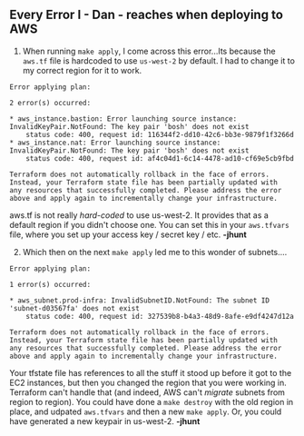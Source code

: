 ## Every Error I - Dan - reaches when deploying to AWS

1. When running `make apply`, I come across this error...Its because the `aws.tf` file is hardcoded to use `us-west-2` by default. I had to change it to my correct region for it to work.
```
Error applying plan:

2 error(s) occurred:

* aws_instance.bastion: Error launching source instance: InvalidKeyPair.NotFound: The key pair 'bosh' does not exist
    status code: 400, request id: 116344f2-dd10-42c6-bb3e-9879f1f3266d
* aws_instance.nat: Error launching source instance: InvalidKeyPair.NotFound: The key pair 'bosh' does not exist
    status code: 400, request id: af4c04d1-6c14-4478-ad10-cf69e5cb9fbd

Terraform does not automatically rollback in the face of errors.
Instead, your Terraform state file has been partially updated with
any resources that successfully completed. Please address the error
above and apply again to incrementally change your infrastructure.
```

aws.tf is not really _hard-coded_ to use us-west-2.  It
provides that as a default region if you didn't choose one.  You
can set this in your `aws.tfvars` file, where you set up your
access key / secret key / etc. **-jhunt**

2. Which then on the next `make apply` led me to this wonder of subnets....
```
Error applying plan:

1 error(s) occurred:

* aws_subnet.prod-infra: InvalidSubnetID.NotFound: The subnet ID 'subnet-d03567fa' does not exist
	status code: 400, request id: 327539b8-b4a3-48d9-8afe-e9df4247d12a

Terraform does not automatically rollback in the face of errors.
Instead, your Terraform state file has been partially updated with
any resources that successfully completed. Please address the error
above and apply again to incrementally change your infrastructure.
``` 

Your tfstate file has references to all the stuff it stood up
before it got to the EC2 instances, but then you changed the
region that you were working in.  Terraform can't handle that (and
indeed, AWS can't _migrate_ subnets from region to region).  You
could have done a `make destroy` with the old region in place, and
udpated `aws.tfvars` and then a new `make apply`.  Or, you could
have generated a new keypair in us-west-2. **-jhunt**
